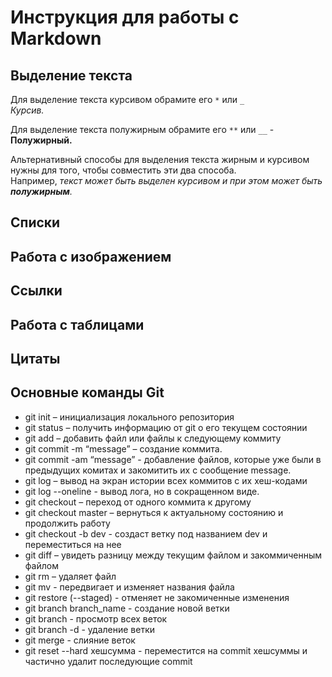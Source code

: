 # Инструкция для работы с Markdown

## Выделение текста

Для выделение текста курсивом обрамите его `*` или `_` <br> 
*Курсив.*

Для выделение текста полужирным обрамите его `**` или `__` - <br> 
**Полужирный.**

Альтернативный способы для выделения текста жирным и курсивом нужны для того, чтобы совместить эти два способа.<br> Например, _текст может быть выделен курсивом и при этом может быть **полужирным**._

## Списки

## Работа с изображением

## Ссылки

## Работа с таблицами

## Цитаты

## **Основные команды Git**

* git init – инициализация локального репозитория
* git status – получить информацию от git о его текущем состоянии
* git add – добавить файл или файлы к следующему коммиту
* git commit -m “message” – создание коммита.
* git commit -am “message” - добавление файлов, которые уже были в предыдущих комитах и закомитить их с сообщение message.
* git log – вывод на экран истории всех коммитов с их хеш-кодами
* git log --oneline - вывод лога, но в сокращенном виде.
* git checkout – переход от одного коммита к другому
* git checkout master – вернуться к актуальному состоянию и продолжить работу
* git checkout -b dev - создаст ветку под названием dev и переместиться на нее
* git diff – увидеть разницу между текущим файлом и закоммиченным файлом
* git rm – удаляет файл
* git mv - передвигает и изменяет названия файла
* git restore (--staged) - отменяет не закомиченные изменения 
* git branch branch_name - создание новой ветки
* git branch - просмотр всех веток
* git branch -d - удаление ветки
* git merge - слияние веток
* git reset --hard хешсумма - переместится на commit хешсуммы и частично удалит последующие commit